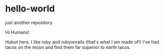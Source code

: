 # hello-world
just another repository

Hi Humans!

Hubot here, I like ruby and rubyonrails (that's what I am made of!)
I've had tacos on the moon and find them far superior to earth tacos.
